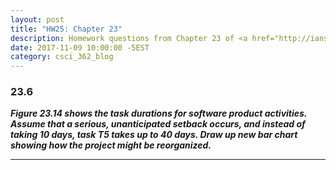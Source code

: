 ```yaml
---
layout: post
title: "HW25: Chapter 23"
description: Homework questions from Chapter 23 of <a href="http://iansommerville.com/software-engineering-book/" target="_blank"><em>Software Engineering 10th Edition</em></a> by Ian Sommerville.
date: 2017-11-09 10:00:00 -5EST
category: csci_362_blog
---
```


### 23.6
_**Figure 23.14 shows the task durations for software product activities. Assume that a serious, unanticipated setback occurs, and instead of taking 10 days, task T5 takes up to 40 days. Draw up new bar chart showing how the project might be reorganized.**_

---
